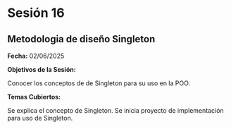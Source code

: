 # Sesión 16 #

## Metodologia de diseño Singleton ##

**Fecha:** 02/06/2025

**Objetivos de la Sesión:**

Conocer los conceptos de de Singleton para su uso en la POO.

**Temas Cubiertos:**

Se explica el concepto de Singleton. Se inicia proyecto de implementación para uso de Singleton.
